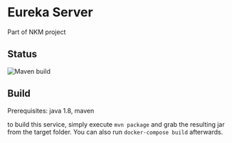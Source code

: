 # Eureka Server 
Part of NKM project

## Status
![Maven build](https://github.com/Nemocnice-Kvetoslava-Maradsalama/eureka-server/workflows/Maven%20build/badge.svg)


## Build
Prerequisites: java 1.8, maven

to build this service, simply execute `mvn package` and grab the resulting jar from the target folder. You can also run `docker-compose build` afterwards.

